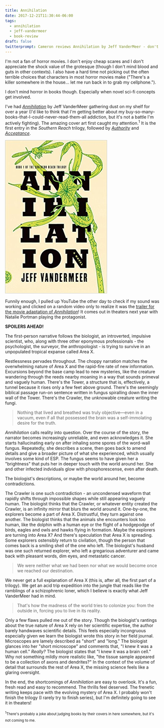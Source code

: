 ```yaml
---
title: Annihilation
date: 2017-12-21T11:30:44-06:00
tags:
  - annihilation
  - jeff-vandermeer
  - book-review
draft: false
twitterprompt: Cameron reviews Annihilation by Jeff VanderMeer - don't inhale the spores
---
```


I'm not a fan of horror movies. I don't enjoy cheap scares and I don't appreciate the shock value of the grotesque (though I don't mind blood and guts in other contexts). I also have a hard time not picking out the often terrible choices that characters in most horror movies make ("There's a killer somewhere in the house... let me run back in to grab my cellphone.").

I don't mind horror in books though. Especially when novel sci-fi concepts get involved.

I've had [_Annihilation_](https://www.goodreads.com/book/show/17934530-annihilation) by Jeff VanderMeer gathering dust on my shelf for over a year (I'd like to think that I'm getting better about my buy-so-many-books-that-I-could-never-read-them-all addiction, but it's not a battle I'm actively fighting). The amazing cover art first caught my attention.<sup>1</sup> It is the first entry in the _Southern Reach_ trilogy, followed by [_Authority_](https://www.goodreads.com/book/show/18077769-authority) and [_Acceptance_](https://www.goodreads.com/book/show/18077752-acceptance).

![the cover of annihilation - looks like green fungus and vines wrapped around the words](cover.jpg)

Funnily enough, I pulled up YouTube the other day to check if my sound was working and clicked on a random video only to realize it was the [trailer for the movie adaptation of _Annihilation_](https://www.youtube.com/watch?v=89OP78l9oF0)! It comes out in theaters next year with Natalie Portman playing the protagonist.

**SPOILERS AHEAD!**

The first-person narrative follows the biologist, an introverted, impulsive scientist, who, along with three other eponymous professionals - the psychologist, the surveyor, the anthropologist - is trying to survive in an unpopulated tropical expanse called Area X.

Restlessness pervades throughout. The choppy narration matches the overwhelming nature of Area X and the rapid-fire rate of new information. Excursions beyond the base camp lead to new mysteries, like the creature wandering through the reeds nearby moaning in a way that sounds primeval and vaguely human. There's the Tower, a structure that is, effectively, a tunnel because it rises only a few feet above ground. There's the seemingly biblical passage run-on sentence written in fungus spiralling down the inner wall of the Tower. There's the Crawler, the unknowable creature writing the fungi.

> Nothing that lived and breathed was truly objective—even in a vacuum, even if all that possessed the brain was a self-immolating desire for the truth.

_Annihilation_ calls reality into question. Over the course of the story, the narrator becomes increasingly unreliable, and even acknowledges it. She starts hallucinating early on after inhaling some spores of the word-wall fungus. Repeatedly, she describes a scene, then goes back to amend details and give a broader picture of what she experienced, which usually involves some kind of ESP. The fungus seems to have given her a "brightness" that puts her in deeper touch with the world around her. She and other infected indviduals glow with phosphorescense, even after death.

The biologist's descriptions, or maybe the world around her, become contradictions.

The Crawler is one such contradiction - an uncondensed waveform that rapidly shifts through impossible shapes while still appearing vaguely human. The biologist thinks that the Crawler, or whatever entity created the Crawler, is an infinity mirror that blurs the world around it. One-by-one, the explorers become a part of Area X. Distrustful, they turn against one another. The biologist thinks that the animals she encounters look too human, like the dolphin with a human eye or the flight of a hodgepodge of birds, eagles and owls and hawks flying in formation. Maybe the explorers are turning into Area X? And there's speculation that Area X is spreading. Some explorers ostensibly return to civilation, though the person that comes back is a smiling shell of the one who left. The biologist's husband was one such returned explorer, who left a gregarious adventurer and came back with pleasant words, dim eyes, and metastatic cancer.

> We were neither what we had been nor what we would become once we reached our destination.

We never get a full explanation of Area X (this is, after all, the first part of a trilogy). We get an acid trip expedition into the jungle that reads like the ramblings of a schizophrenic loner, which I believe is exactly what Jeff VanderMeer had in mind.

> That's how the madness of the world tries to colonize you: from the outside in, forcing you to live in its reality.

Only a few flaws pulled me out of the story. Though the biologist's rantings about the true nature of Area X rely on her scientific expertise, the author barely handwaves scientific details. This feels especially incongruous especially given we learn the biologist wrote this story in her field journal. Microscopes are lamely described as "short" and "long." The biologist glances into her "short microscope" and comments that, "I knew it was a human cell." _Really?_ The biologist states that "I knew it was a brain cell." Why not something mildly more realistic like, "the tissue sample appeared to be a collection of axons and dendrites?" In the context of the volume of detail that surrounds the rest of Area X, the missing science feels like a glaring oversight.

In the end, the shortcomings of _Annihilation_ are easy to overlook. It's a fun, fresh read and easy to recommend. The thrills feel deserved. The frenetic writing keeps pace with the evolving mystery of Area X. I probably won't finish the trilogy (I rarely try to finish series), but I'm definitely going to see it in theaters!

<sub><sup>1</sup>There's probably a joke about judging books by their covers in here somewhere, but it's not coming to me.</sub>
